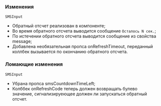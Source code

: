 ### Изменения

`SMSInput`

 - Обратный отсчет реализован в компоненте;
 - Во время обратного отсчета выводится сообщение `Осталось N сек.`;
 - По истечении обратного отсчета выводится сообщение из свойства message;
 - Добавлена необязательная пропса onRefreshTimeout, переданный коллбек вызывается по окончанию обратного отсчета.

### Ломающие изменения

`SMSInput`

 - Убрана пропса smsCountdownTimeLeft;
 - Колббек onRefreshCode теперь должен возвращать булево значение, сигнализируеющее должен ли запускаться обратный отсчет.
